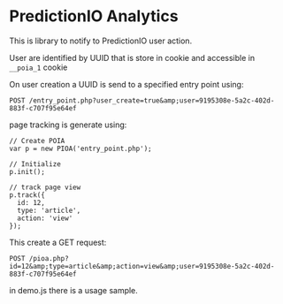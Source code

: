 # PredictionIO Analytics

This is library to notify to PredictionIO user action.

User are identified by UUID that is store in cookie and accessible in ```__poia_1``` cookie

On user creation a UUID is send to a specified entry point using:

    POST /entry_point.php?user_create=true&amp;user=9195308e-5a2c-402d-883f-c707f95e64ef

page tracking is generate using:

    // Create POIA
    var p = new PIOA('entry_point.php');

    // Initialize
    p.init();

    // track page view
    p.track({
      id: 12,
      type: 'article',
      action: 'view'
    });

This create a GET request:

    POST /pioa.php?id=12&amp;type=article&amp;action=view&amp;user=9195308e-5a2c-402d-883f-c707f95e64ef

in demo.js there is a usage sample.
